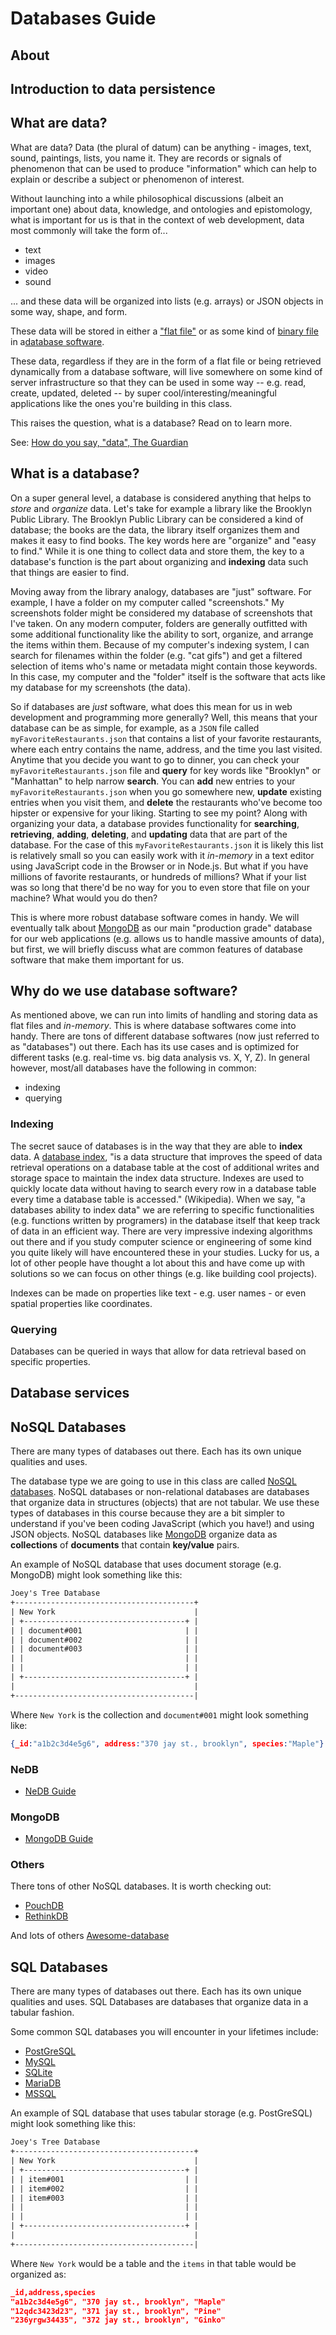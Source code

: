 # Databases Guide

## About

## Introduction to data persistence


## What are data?

What are data? Data (the plural of datum) can be anything - images, text, sound, paintings, lists, you name it. They are records or signals of phenomenon that can be used to produce "information" which can help to explain or describe a subject or phenomenon of interest.

Without launching into a while philosophical discussions (albeit an important one) about data, knowledge, and ontologies and epistomology, what is important for us is that in the context of web development, data most commonly will take the form of...
* text
* images
* video
* sound

... and these data will be organized into lists (e.g. arrays) or JSON objects in some way, shape, and form. 

These data will be stored in either a ["flat file"](https://www.techopedia.com/definition/25956/flat-file) or as some kind of [binary file](https://www.techopedia.com/definition/937/binary-file) in a[database software](https://www.techopedia.com/definition/1185/database-db).

These data, regardless if they are in the form of a flat file or being retrieved dynamically from a database software, will live somewhere on some kind of server infrastructure so that they can be used in some way -- e.g. read, create, updated, deleted -- by super cool/interesting/meaningful applications like the ones you're building in this class.

This raises the question, what is a database? Read on to learn more.

See: [How do you say, "data", The Guardian](https://www.theguardian.com/news/datablog/2010/jul/16/data-plural-singular)

## What is a database?

On a super general level, a database is considered anything that helps to *store* and *organize* data. 
Let's take for example a library like the Brooklyn Public Library. The Brooklyn Public Library can be considered a kind of database; the books are the data, the library itself organizes them and makes it easy to find books. The key words here are "organize" and "easy to find." While it is one thing to collect data and store them, the key to a database's function is the part about organizing and **indexing** data such that things are easier to find.

Moving away from the library analogy, databases are "just" software. For example, I have a folder on my computer called "screenshots." My screenshots folder might be considered my database of screenshots that I've taken. On any modern computer, folders are generally outfitted with some additional functionality like the ability to sort, organize, and arrange the items within them. Because of my computer's indexing system, I can search for filenames within the folder (e.g. "cat gifs") and get a filtered selection of items who's name or metadata might contain those keywords. In this case, my computer and the "folder" itself is the software that acts like my database for my screenshots (the data). 

So if databases are *just* software, what does this mean for us in web development and programming more generally? Well, this means that your database can be as simple, for example, as a `JSON` file called `myFavoriteRestaurants.json` that contains a list of your favorite restaurants, where each entry contains the name, address, and the time you last visited. Anytime that you decide you want to go to dinner, you can check your `myFavoriteRestaurants.json` file and **query** for key words like "Brooklyn" or "Manhattan" to help narrow **search**. You can **add** new entries to your `myFavoriteRestaurants.json` when you go somewhere new, **update** existing entries when you visit them, and **delete** the restaurants who've become too hipster or expensive for your liking. Starting to see my point? Along with organizing your data, a database provides functionality for **searching**, **retrieving**, **adding**, **deleting**, and **updating** data that are part of the database. For the case of this `myFavoriteRestaurants.json` it is likely this list is relatively small so you can easily work with it *in-memory* in a text editor using JavaScript code in the Browser or in Node.js. But what if you have millions of favorite restaurants, or hundreds of millions? What if your list was so long that there'd be no way for you to even store that file on your machine? What would you do then?

This is where more robust database software comes in handy. We will eventually talk about [MongoDB]() as our main "production grade" database for our web applications (e.g. allows us to handle massive amounts of data), but first, we will briefly discuss what are common features of database software that make them important for us.

## Why do we use database software?

As mentioned above, we can run into limits of handling and storing data as flat files and *in-memory*. This is where database softwares come into handy. There are tons of different database softwares (now just referred to as "databases") out there. Each has its use cases and is optimized for different tasks (e.g. real-time vs. big data analysis vs. X, Y, Z). In general however, most/all databases have the following in common:
* indexing
* querying

### Indexing

The secret sauce of databases is in the way that they are able to **index** data. A [database index](https://en.wikipedia.org/wiki/Database_index), "is a data structure that improves the speed of data retrieval operations on a database table at the cost of additional writes and storage space to maintain the index data structure. Indexes are used to quickly locate data without having to search every row in a database table every time a database table is accessed." (Wikipedia). When we say, "a databases ability to index data" we are referring to specific functionalities (e.g. functions written by programers) in the database itself that keep track of data in an efficient way. There are very impressive indexing algorithms out there and if you study computer science or engineering of some kind you quite likely will have encountered these in your studies. Lucky for us, a lot of other people have thought a lot about this and have come up with solutions so we can focus on other things (e.g. like building cool projects).

Indexes can be made on properties like text - e.g. user names - or even spatial properties like coordinates. 

### Querying

Databases can be queried in ways that allow for data retrieval based on specific properties.  



## Database services


## NoSQL Databases

There are many types of databases out there. Each has its own unique qualities and uses.

The database type we are going to use in this class are called [NoSQL databases](https://en.wikipedia.org/wiki/NoSQL). NoSQL databases or non-relational databases are databases that organize data in structures (objects) that are not tabular. We use these types of databases in this course because they are a bit simpler to understand if you've been coding JavaScript (which you have!) and using JSON objects. NoSQL databases like [MongoDB]() organize data as **collections** of **documents** that contain **key/value** pairs. 

An example of NoSQL database that uses document storage (e.g. MongoDB) might look something like this:

```txt
Joey's Tree Database
+----------------------------------------+
| New York                               |
| +------------------------------------+ |  
| | document#001                       | |
| | document#002                       | |
| | document#003                       | |
| |                                    | |
| |                                    | |
| +------------------------------------+ |
|                                        |
+----------------------------------------|
```

Where `New York` is the collection and `document#001` might look something like:

```json
{_id:"a1b2c3d4e5g6", address:"370 jay st., brooklyn", species:"Maple"}
```



### NeDB

* [NeDB Guide](./nedb-guide.md)

### MongoDB

* [MongoDB Guide](./mongodb-guide.md)

### Others

There tons of other NoSQL databases. It is worth checking out:
* [PouchDB](https://pouchdb.com/)
* [RethinkDB](https://rethinkdb.com/docs/guide/javascript/)

And lots of others [Awesome-database](https://github.com/agarcialeon/awesome-database#document-store-)

## SQL Databases

There are many types of databases out there. Each has its own unique qualities and uses. SQL Databases are databases that organize data in a tabular fashion. 

Some common SQL databases you will encounter in your lifetimes include:
* [PostGreSQL](https://www.postgresql.org/)
* [MySQL](https://www.mysql.com/)
* [SQLite](https://sqlite.org/index.html)
* [MariaDB](https://mariadb.com/)
* [MSSQL]()

An example of SQL database that uses tabular storage (e.g. PostGreSQL) might look something like this:

```txt
Joey's Tree Database
+----------------------------------------+
| New York                               |
| +------------------------------------+ |  
| | item#001                           | |
| | item#002                           | |
| | item#003                           | |
| |                                    | |
| |                                    | |
| +------------------------------------+ |
|                                        |
+----------------------------------------|
```

Where `New York` would be a table and the `items` in that table would be organized as:

```json
_id,address,species
"a1b2c3d4e5g6", "370 jay st., brooklyn", "Maple"
"12qdc3423d23", "371 jay st., brooklyn", "Pine"
"236yrgw34435", "372 jay st., brooklyn", "Ginko"
```



